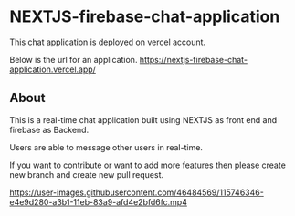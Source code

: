 # NEXTJS-firebase-chat-application

This chat application is deployed on vercel account.

Below is the url for an application.
https://nextjs-firebase-chat-application.vercel.app/

## About

This is a real-time chat application built using NEXTJS as front end and firebase as Backend.

Users are able to message other users in real-time.

If you want to contribute or want to add more features then please create new branch and create new pull request.

https://user-images.githubusercontent.com/46484569/115746346-e4e9d280-a3b1-11eb-83a9-afd4e2bfd6fc.mp4
